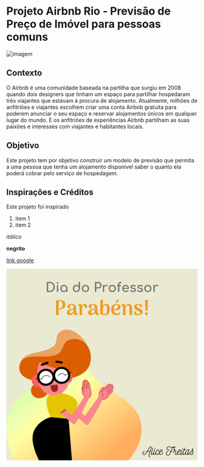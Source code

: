 # Projeto Airbnb Rio - Previsão de Preço de Imóvel para pessoas comuns

![imagem](Rio_de_Janeiro_City_Before_Sunrise_2.jpg)

## Contexto
O Airbnb é uma comunidade baseada na partilha que surgiu em 2008 quando dois designers que tinham um espaço para partilhar hospedaram três viajantes que estavam à procura de alojamento. 
Atualmente, milhões de anfitriões e viajantes escolhem criar uma conta Airbnb gratuita para poderem anunciar o seu espaço e reservar alojamentos únicos em qualquer lugar do mundo. E os anfitriões de experiências Airbnb partilham as suas paixões e interesses com viajantes e habitantes locais.

## Objetivo

Este projeto tem por objetivo construir um modelo de previsão que permita a uma pessoa que tenha um alojamento disponivel saber o quanto ela poderá cobrar pelo serviço de hospedagem.

## Inspirações e Créditos

Este projeto foi inspirado

1. item 1
2. item 2

*itálico*

**negrito**

[link google](https://www.google.com/)

![imagem](1.png)



